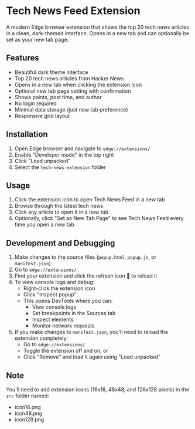 # Tech News Feed Extension

A modern Edge browser extension that shows the top 20 tech news articles in a clean, dark-themed interface. Opens in a new tab and can optionally be set as your new tab page.

## Features

- Beautiful dark theme interface
- Top 20 tech news articles from Hacker News
- Opens in a new tab when clicking the extension icon
- Optional new tab page setting with confirmation
- Shows points, post time, and author
- No login required
- Minimal data storage (just new tab preference)
- Responsive grid layout

## Installation

1. Open Edge browser and navigate to `edge://extensions/`
2. Enable "Developer mode" in the top right
3. Click "Load unpacked"
4. Select the `tech-news-extension` folder

## Usage

1. Click the extension icon to open Tech News Feed in a new tab
2. Browse through the latest tech news
3. Click any article to open it in a new tab
4. Optionally, click "Set as New Tab Page" to see Tech News Feed every time you open a new tab

## Development and Debugging

1. Make changes to the source files (`popup.html`, `popup.js`, or `manifest.json`)
2. Go to `edge://extensions/`
3. Find your extension and click the refresh icon 🔄 to reload it
4. To view console logs and debug:
   - Right-click the extension icon
   - Click "Inspect popup"
   - This opens DevTools where you can:
     - View console logs
     - Set breakpoints in the Sources tab
     - Inspect elements
     - Monitor network requests
5. If you make changes to `manifest.json`, you'll need to reload the extension completely:
   - Go to `edge://extensions/`
   - Toggle the extension off and on, or
   - Click "Remove" and load it again using "Load unpacked"

## Note

You'll need to add extension icons (16x16, 48x48, and 128x128 pixels) in the `src` folder named:
- icon16.png
- icon48.png
- icon128.png
